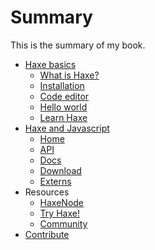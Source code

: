 # Summary

This is the summary of my book.

* [Haxe basics](haxe/about.md)
	* [What is Haxe?](haxe/what-is-haxe.md)
	* [Installation](haxe/installation.md)
	* [Code editor](haxe/choosing-a-code-editor.md)
	* [Hello world](haxe/hello-world.md)
	* [Learn Haxe](haxe/learn-haxe.md)
* [Haxe and Javascript](haxejs/about.md)
	* [Home](haxejs/index.md)
	* [API](haxejs/api.md)
	* [Docs](haxejs/docs.md)
	* [Download](haxejs/download.md)
	* [Externs](haxejs/externs.md)
* Resources
	* [HaxeNode](http://matthijskamstra.github.io/haxenode)
	* [Try Haxe!](http://try.haxe.org/)
	* [Community](https://groups.google.com/forum/#!topic/haxelang)
* [Contribute](contribute.md)
